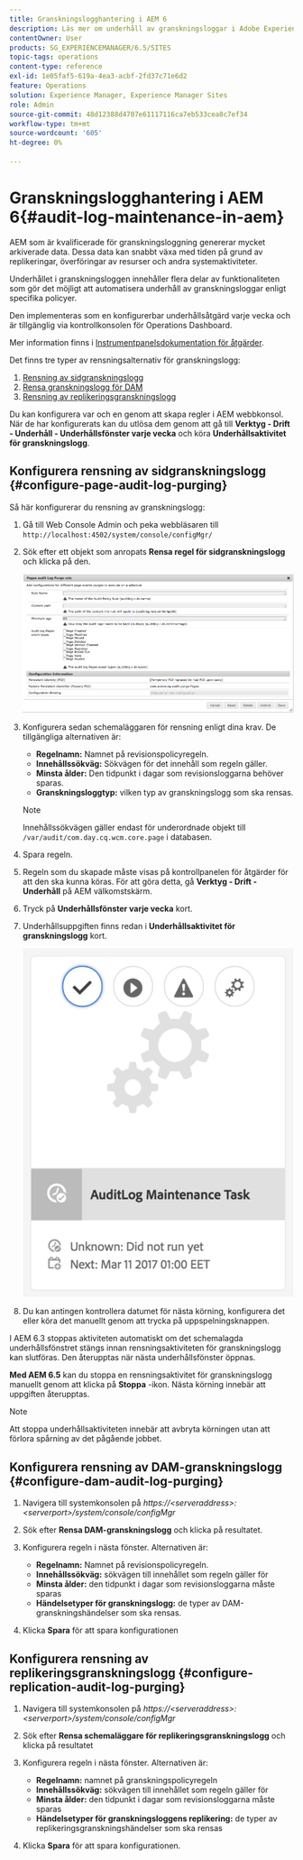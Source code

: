 ```yaml
---
title: Granskningslogghantering i AEM 6
description: Läs mer om underhåll av granskningsloggar i Adobe Experience Manager (AEM).
contentOwner: User
products: SG_EXPERIENCEMANAGER/6.5/SITES
topic-tags: operations
content-type: reference
exl-id: 1e05faf5-619a-4ea3-acbf-2fd37c71e6d2
feature: Operations
solution: Experience Manager, Experience Manager Sites
role: Admin
source-git-commit: 48d12388d4707e61117116ca7eb533cea8c7ef34
workflow-type: tm+mt
source-wordcount: '605'
ht-degree: 0%

---
```


# Granskningslogghantering i AEM 6{#audit-log-maintenance-in-aem}

AEM som är kvalificerade för granskningsloggning genererar mycket arkiverade data. Dessa data kan snabbt växa med tiden på grund av replikeringar, överföringar av resurser och andra systemaktiviteter.

Underhållet i granskningsloggen innehåller flera delar av funktionaliteten som gör det möjligt att automatisera underhåll av granskningsloggar enligt specifika policyer.

Den implementeras som en konfigurerbar underhållsåtgärd varje vecka och är tillgänglig via kontrollkonsolen för Operations Dashboard.

Mer information finns i [Instrumentpanelsdokumentation för åtgärder](/help/sites-administering/operations-dashboard.md).

Det finns tre typer av rensningsalternativ för granskningslogg:

1. [Rensning av sidgranskningslogg](/help/sites-administering/operations-audit-log.md#configure-page-audit-log-purging)
1. [Rensa granskningslogg för DAM](/help/sites-administering/operations-audit-log.md#configure-dam-audit-log-purging)
1. [Rensning av replikeringsgranskningslogg](/help/sites-administering/operations-audit-log.md#configure-replication-audit-log-purging)

Du kan konfigurera var och en genom att skapa regler i AEM webbkonsol. När de har konfigurerats kan du utlösa dem genom att gå till **Verktyg - Drift - Underhåll - Underhållsfönster varje vecka** och köra **Underhållsaktivitet för granskningslogg**.

## Konfigurera rensning av sidgranskningslogg {#configure-page-audit-log-purging}

Så här konfigurerar du rensning av granskningslogg:

1. Gå till Web Console Admin och peka webbläsaren till `http://localhost:4502/system/console/configMgr/`

1. Sök efter ett objekt som anropats **Rensa regel för sidgranskningslogg** och klicka på den.

   ![chlimage_1-365](assets/chlimage_1-365.png)

1. Konfigurera sedan schemaläggaren för rensning enligt dina krav. De tillgängliga alternativen är:

   * **Regelnamn:** Namnet på revisionspolicyregeln.
   * **Innehållssökväg:** Sökvägen för det innehåll som regeln gäller.
   * **Minsta ålder:** Den tidpunkt i dagar som revisionsloggarna behöver sparas.
   * **Granskningsloggtyp:** vilken typ av granskningslogg som ska rensas.

   >[!NOTE]
   >
   >Innehållssökvägen gäller endast för underordnade objekt till `/var/audit/com.day.cq.wcm.core.page` i databasen.

1. Spara regeln.
1. Regeln som du skapade måste visas på kontrollpanelen för åtgärder för att den ska kunna köras. För att göra detta, gå **Verktyg - Drift - Underhåll** på AEM välkomstskärm.

1. Tryck på **Underhållsfönster varje vecka** kort.

1. Underhållsuppgiften finns redan i **Underhållsaktivitet för granskningslogg** kort.

   ![chlimage_1-366](assets/chlimage_1-366.png)

1. Du kan antingen kontrollera datumet för nästa körning, konfigurera det eller köra det manuellt genom att trycka på uppspelningsknappen.

I AEM 6.3 stoppas aktiviteten automatiskt om det schemalagda underhållsfönstret stängs innan rensningsaktiviteten för granskningslogg kan slutföras. Den återupptas när nästa underhållsfönster öppnas.

**Med AEM 6.5** kan du stoppa en rensningsaktivitet för granskningslogg manuellt genom att klicka på **Stoppa** -ikon. Nästa körning innebär att uppgiften återupptas.

>[!NOTE]
>
>Att stoppa underhållsaktiviteten innebär att avbryta körningen utan att förlora spårning av det pågående jobbet.

## Konfigurera rensning av DAM-granskningslogg {#configure-dam-audit-log-purging}

1. Navigera till systemkonsolen på *https://&lt;serveraddress>:&lt;serverport>/system/console/configMgr*
1. Sök efter **Rensa DAM-granskningslogg** och klicka på resultatet.
1. Konfigurera regeln i nästa fönster. Alternativen är:

   * **Regelnamn:** Namnet på revisionspolicyregeln.
   * **Innehållssökväg:** sökvägen till innehållet som regeln gäller för
   * **Minsta ålder:** den tidpunkt i dagar som revisionsloggarna måste sparas
   * **Händelsetyper för granskningslogg:** de typer av DAM-granskningshändelser som ska rensas.

1. Klicka **Spara** för att spara konfigurationen

## Konfigurera rensning av replikeringsgranskningslogg  {#configure-replication-audit-log-purging}

1. Navigera till systemkonsolen på *https://&lt;serveraddress>:&lt;serverport>/system/console/configMgr*
1. Sök efter **Rensa schemaläggare för replikeringsgranskningslogg** och klicka på resultatet
1. Konfigurera regeln i nästa fönster. Alternativen är:

   * **Regelnamn:** namnet på granskningspolicyregeln
   * **Innehållssökväg:** sökvägen till innehållet som regeln gäller för
   * **Minsta ålder:** den tidpunkt i dagar som revisionsloggarna måste sparas
   * **Händelsetyper för granskningsloggens replikering:** de typer av replikeringsgranskningshändelser som ska rensas

1. Klicka **Spara** för att spara konfigurationen.
